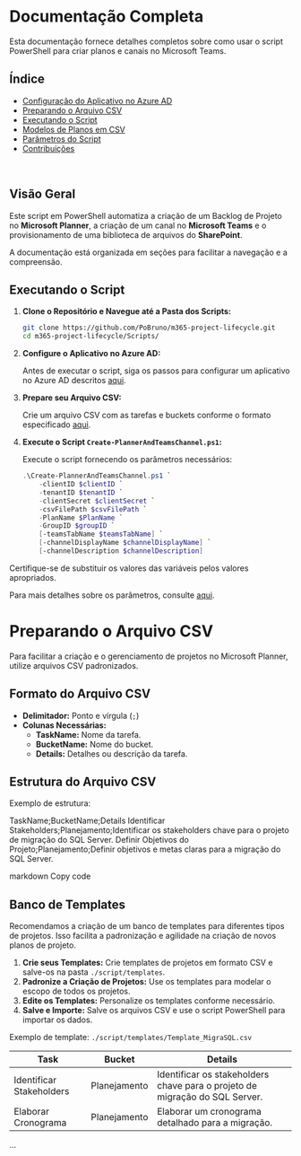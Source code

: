 # Documentação Completa

Esta documentação fornece detalhes completos sobre como usar o script PowerShell para criar planos e canais no Microsoft Teams.

## Índice

- [Configuração do Aplicativo no Azure AD](./azure-ad-setup.md)
- [Preparando o Arquivo CSV](./csv-templates.md)
- [Executando o Script](#executando-o-script)
- [Modelos de Planos em CSV](./csv-templates.md)
- [Parâmetros do Script](./script-parameters.md)
- [Contribuições](./contributing.md)

<br>

## Visão Geral

Este script em PowerShell automatiza a criação de um Backlog de Projeto no **Microsoft Planner**, a criação de um canal no **Microsoft Teams** e o provisionamento de uma biblioteca de arquivos do **SharePoint**.

A documentação está organizada em seções para facilitar a navegação e a compreensão.

## Executando o Script

1. **Clone o Repositório e Navegue até a Pasta dos Scripts:**

    ```bash
    git clone https://github.com/PoBruno/m365-project-lifecycle.git
    cd m365-project-lifecycle/Scripts/
    ```

2. **Configure o Aplicativo no Azure AD:**

    Antes de executar o script, siga os passos para configurar um aplicativo no Azure AD descritos [aqui](./azure-ad-setup.md).

3. **Prepare seu Arquivo CSV:**

    Crie um arquivo CSV com as tarefas e buckets conforme o formato especificado [aqui](./csv-templates.md).

4. **Execute o Script `Create-PlannerAndTeamsChannel.ps1`:**

    Execute o script fornecendo os parâmetros necessários:

    ```powershell
    .\Create-PlannerAndTeamsChannel.ps1 `
        -clientID $clientID `
        -tenantID $tenantID `
        -clientSecret $clientSecret `
        -csvFilePath $csvFilePath `
        -PlanName $PlanName `
        -GroupID $groupID `
        [-teamsTabName $teamsTabName] `
        [-channelDisplayName $channelDisplayName] `
        [-channelDescription $channelDescription]
    ```

Certifique-se de substituir os valores das variáveis pelos valores apropriados.

Para mais detalhes sobre os parâmetros, consulte [aqui](./script-parameters.md).


# Preparando o Arquivo CSV

Para facilitar a criação e o gerenciamento de projetos no Microsoft Planner, utilize arquivos CSV padronizados.

## Formato do Arquivo CSV

- **Delimitador:** Ponto e vírgula (`;`)
- **Colunas Necessárias:**
    - **TaskName:** Nome da tarefa.
    - **BucketName:** Nome do bucket.
    - **Details:** Detalhes ou descrição da tarefa.

## Estrutura do Arquivo CSV

Exemplo de estrutura:

TaskName;BucketName;Details
Identificar Stakeholders;Planejamento;Identificar os stakeholders chave para o projeto de migração do SQL Server.
Definir Objetivos do Projeto;Planejamento;Definir objetivos e metas claras para a migração do SQL Server.

markdown
Copy code

## Banco de Templates

Recomendamos a criação de um banco de templates para diferentes tipos de projetos. Isso facilita a padronização e agilidade na criação de novos planos de projeto.

1. **Crie seus Templates:** Crie templates de projetos em formato CSV e salve-os na pasta `./script/templates`.
2. **Padronize a Criação de Projetos:** Use os templates para modelar o escopo de todos os projetos.
3. **Edite os Templates:** Personalize os templates conforme necessário.
4. **Salve e Importe:** Salve os arquivos CSV e use o script PowerShell para importar os dados.

Exemplo de template: `./script/templates/Template_MigraSQL.csv`

|Task|Bucket|Details|
|---|---|---|
|Identificar Stakeholders|Planejamento|Identificar os stakeholders chave para o projeto de migração do SQL Server.|
|Elaborar Cronograma|Planejamento|Elaborar um cronograma detalhado para a migração.|
...